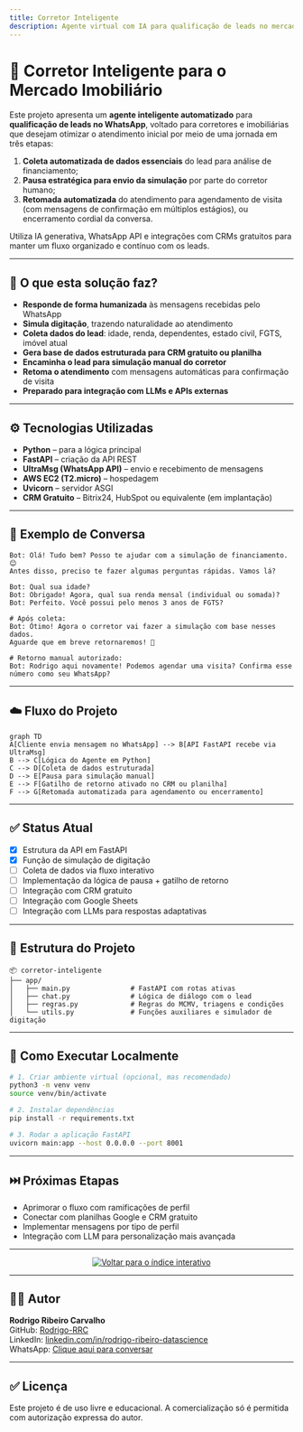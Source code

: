 ```yaml
---
title: Corretor Inteligente  
description: Agente virtual com IA para qualificação de leads no mercado imobiliário via WhatsApp, com foco em automação, coleta estruturada e integração com CRMs gratuitos e fluxos personalizados.  
---
```


# 🧠 Corretor Inteligente para o Mercado Imobiliário

Este projeto apresenta um **agente inteligente automatizado** para **qualificação de leads no WhatsApp**, voltado para corretores e imobiliárias que desejam otimizar o atendimento inicial por meio de uma jornada em três etapas:

1. **Coleta automatizada de dados essenciais** do lead para análise de financiamento;
2. **Pausa estratégica para envio da simulação** por parte do corretor humano;
3. **Retomada automatizada** do atendimento para agendamento de visita (com mensagens de confirmação em múltiplos estágios), ou encerramento cordial da conversa.

Utiliza IA generativa, WhatsApp API e integrações com CRMs gratuitos para manter um fluxo organizado e contínuo com os leads.

---

## 🚀 O que esta solução faz?

- **Responde de forma humanizada** às mensagens recebidas pelo WhatsApp  
- **Simula digitação**, trazendo naturalidade ao atendimento  
- **Coleta dados do lead**: idade, renda, dependentes, estado civil, FGTS, imóvel atual  
- **Gera base de dados estruturada para CRM gratuito ou planilha**  
- **Encaminha o lead para simulação manual do corretor**  
- **Retoma o atendimento** com mensagens automáticas para confirmação de visita  
- **Preparado para integração com LLMs e APIs externas**

---

## ⚙️ Tecnologias Utilizadas

- **Python** – para a lógica principal  
- **FastAPI** – criação da API REST  
- **UltraMsg (WhatsApp API)** – envio e recebimento de mensagens  
- **AWS EC2 (T2.micro)** – hospedagem  
- **Uvicorn** – servidor ASGI  
- **CRM Gratuito** – Bitrix24, HubSpot ou equivalente (em implantação)  

---

## 🧠 Exemplo de Conversa

```text
Bot: Olá! Tudo bem? Posso te ajudar com a simulação de financiamento. 😊
Antes disso, preciso te fazer algumas perguntas rápidas. Vamos lá?

Bot: Qual sua idade?
Bot: Obrigado! Agora, qual sua renda mensal (individual ou somada)?
Bot: Perfeito. Você possui pelo menos 3 anos de FGTS?

# Após coleta:
Bot: Ótimo! Agora o corretor vai fazer a simulação com base nesses dados.
Aguarde que em breve retornaremos! 🙌

# Retorno manual autorizado:
Bot: Rodrigo aqui novamente! Podemos agendar uma visita? Confirma esse número como seu WhatsApp?
```

---

## ☁️ Fluxo do Projeto

```mermaid
graph TD
A[Cliente envia mensagem no WhatsApp] --> B[API FastAPI recebe via UltraMsg]
B --> C[Lógica do Agente em Python]
C --> D[Coleta de dados estruturada]
D --> E[Pausa para simulação manual]
E --> F[Gatilho de retorno ativado no CRM ou planilha]
F --> G[Retomada automatizada para agendamento ou encerramento]
```

---

## ✅ Status Atual

- [x] Estrutura da API em FastAPI  
- [x] Função de simulação de digitação  
- [ ] Coleta de dados via fluxo interativo  
- [ ] Implementação da lógica de pausa + gatilho de retorno  
- [ ] Integração com CRM gratuito  
- [ ] Integração com Google Sheets  
- [ ] Integração com LLMs para respostas adaptativas

---

## 📁 Estrutura do Projeto

```
📦 corretor-inteligente
├── app/
│   ├── main.py               # FastAPI com rotas ativas
│   ├── chat.py               # Lógica de diálogo com o lead
│   ├── regras.py             # Regras do MCMV, triagens e condições
│   └── utils.py              # Funções auxiliares e simulador de digitação
```

---

## 🔧 Como Executar Localmente

```bash
# 1. Criar ambiente virtual (opcional, mas recomendado)
python3 -m venv venv
source venv/bin/activate

# 2. Instalar dependências
pip install -r requirements.txt

# 3. Rodar a aplicação FastAPI
uvicorn main:app --host 0.0.0.0 --port 8001
```

---

## ⏭️ Próximas Etapas

- Aprimorar o fluxo com ramificações de perfil  
- Conectar com planilhas Google e CRM gratuito  
- Implementar mensagens por tipo de perfil  
- Integração com LLM para personalização mais avançada

---

<p align="center">
  <a href="https://rodrigo-rrc.github.io/Projetos_IA/" target="_blank">
    <img src="https://img.shields.io/badge/⬅️ Voltar para o índice interativo-blue?style=for-the-badge" alt="Voltar para o índice interativo"/>
  </a>
</p>

---

## 👨‍💻 Autor

**Rodrigo Ribeiro Carvalho**  
GitHub: [Rodrigo-RRC](https://github.com/Rodrigo-RRC)  
LinkedIn: [linkedin.com/in/rodrigo-ribeiro-datascience](https://linkedin.com/in/rodrigo-ribeiro-datascience)  
WhatsApp: [Clique aqui para conversar](https://wa.me/5547991820339)

---

## ✅ Licença

Este projeto é de uso livre e educacional. A comercialização só é permitida com autorização expressa do autor.
